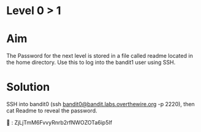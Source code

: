 # Level 0 > 1

# Aim
The Password for the next level is stored in a file called readme located in the home directory. Use this to log into the bandit1 user using SSH.

# Solution
SSH into bandit0 (ssh bandit0@bandit.labs.overthewire.org -p 2220), then cat Readme to reveal the password.

🔑 : ZjLjTmM6FvvyRnrb2rfNWOZOTa6ip5If
